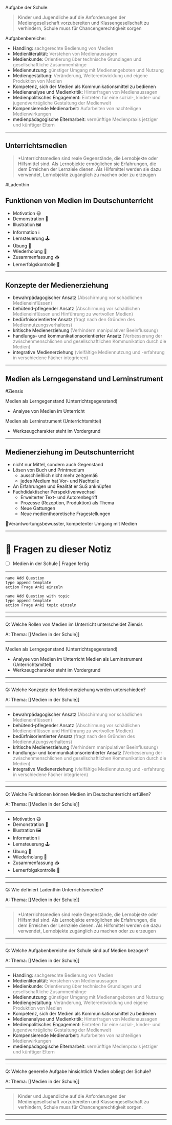 Aufgabe der Schule:

>Kinder und Jugendliche auf die Anforderungen der Mediengesellschaft vorzubereiten und Klassengesellschaft zu verhindern, Schule muss für Chancengerechtigkeit sorgen

Aufgabenbereiche:

- Handling: <span style="color:#878787">sachgerechte Bedienung von Medien</span>
- Medienliteralität: <span style="color:#878787">Verstehen von Medienaussagen</span>
- Medienkunde: <span style="color:#878787">Orientierung über technische Grundlagen und gesellschaftliche Zusammenhänge</span>
- Mediennutzung: <span style="color:#878787">günstiger Umgang mit Medienangeboten und Nutzung</span>
- Mediengestaltung: <span style="color:#878787">Veränderung, Weiterentwicklung und eigene Produktion von Medien</span>
- Kompetenz, sich der Medien als Kommunikationsmittel zu bedienen
- Medienanalyse und Medienkritik: <span style="color:#878787">Hinterfragen von Medienaussagen</span>
- Medienpolitisches Engagement: <span style="color:#878787">Eintreten für eine sozial-, kinder- und jugendverträgliche Gestaltung der Medienwelt</span>
- Kompensierende Medienarbeit: <span style="color:#878787">Aufarbeiten von nachteiligen Medienwirkungen</span>
- medienpädagogische Elternarbeit: <span style="color:#878787">vernünftige Medienpraxis jetziger und künftiger Eltern</span>

---
## Unterrichtsmedien

>*Unterrichtsmedien sind reale Gegenstände, die Lernobjekte oder Hilfsmittel sind. Als Lernobjekte ermöglichen sie Erfahrungen, die dem Erreichen der Lernziele dienen. Als Hilfsmittel werden sie dazu verwendet, Lernobjekte zugänglich zu machen oder zu erzeugen 

#Ladenthin

## Funktionen von Medien im Deutschunterricht

- Motivation 😃
- Demonstration 📶
- Illustration 🖼️
- Information ℹ️
- Lernsteuerung 🕹️
- Übung 🏃
- Wiederholung 🔁
- Zusammenfassung 📥
- Lernerfolgskontrolle 🏅

---

## Konzepte der Medienerziehung

- bewahrpädagogischer Ansatz <span style="color:#878787">(Abschirmung vor schädlichen Medieneinflüssen)</span>
- behütend-pflegender Ansatz <span style="color:#878787">(Abschirmung vor schädlichen Medieneinflüssen und Hinführung zu wertvollen Medien)</span>
- bedürfnisorientierter Ansatz <span style="color:#878787">(fragt nach den Gründen des Mediennutzungsverhaltens)</span>
- kritische Medienerziehung <span style="color:#878787">(Verhindern manipulativer Beeinflussung)</span>
- handlungs- und kommunikationsorientierter Ansatz <span style="color:#878787">(Verbesserung der zwischenmenschlichen und gesellschaftlichen Kommunikation durch die Medien)</span>
- integrative Medienerziehung <span style="color:#878787">(vielfältige Mediennutzung und -erfahrung in verschiedene Fächer integrieren)</span>

---

## Medien als Lerngegenstand und Lerninstrument

#Ziensis

Medien als Lerngegenstand (Unterrichtsgegenstand)
- Analyse von Medien im Unterricht

Medien als Lerninstrument (Unterrichtsmittel)
- Werkzeugcharakter steht im Vordergrund

---

## Medienerziehung im Deutschunterricht

- nicht nur Mittel, sondern auch Gegenstand
- Lösen von Buch und Printmedium 
	- ausschließlich nicht mehr zeitgemäß
	- jedes Medium hat Vor- und Nachteile
- An Erfahrungen und Realität er SuS anknüpfen
- Fachdidaktischer Perspektivenwechsel
	- Erweiterter Text- und Autorenbegriff
	- Prozesse (Rezeption, Produktion) als Thema
	- Neue Gattungen
	- Neue medientheoretische Fragestellungen

🎯Verantwortungsbewusster, kompetenter Umgang mit Medien


---

# 🔎 Fragen zu dieser Notiz

- [ ] Medien in der Schule  | Fragen fertig

---

```button
name Add Question
type append template
action Frage Anki einzeln
```
```button
name Add Question with topic
type append template
action Frage Anki topic einzeln 
```
___
---

Q: Welche Rollen von Medien im Unterricht unterscheidet Ziensis

A:  Thema: [[Medien in der Schule]] 
________
Medien als Lerngegenstand (Unterrichtsgegenstand)
- Analyse von Medien im Unterricht
Medien als Lerninstrument (Unterrichtsmittel)
- Werkzeugcharakter steht im Vordergrund
<!--ID: 1704481586601-->



___
---

Q: Welche Konzepte der Medienerziehung werden unterschieden?

A:  Thema: [[Medien in der Schule]] 
________
- bewahrpädagogischer Ansatz <span style="color:#878787">(Abschirmung vor schädlichen Medieneinflüssen)</span>
- behütend-pflegender Ansatz <span style="color:#878787">(Abschirmung vor schädlichen Medieneinflüssen und Hinführung zu wertvollen Medien)</span>
- bedürfnisorientierter Ansatz <span style="color:#878787">(fragt nach den Gründen des Mediennutzungsverhaltens)</span>
- kritische Medienerziehung <span style="color:#878787">(Verhindern manipulativer Beeinflussung)</span>
- handlungs- und kommunikationsorientierter Ansatz <span style="color:#878787">(Verbesserung der zwischenmenschlichen und gesellschaftlichen Kommunikation durch die Medien)</span>
- integrative Medienerziehung <span style="color:#878787">(vielfältige Mediennutzung und -erfahrung in verschiedene Fächer integrieren)</span>
<!--ID: 1704481526074-->




___
---

Q: Welche Funktionen können Medien im Deutschunterricht erfüllen?

A:  Thema: [[Medien in der Schule]] 
________
- Motivation 😃
- Demonstration 📶
- Illustration 🖼️
- Information ℹ️
- Lernsteuerung 🕹️
- Übung 🏃
- Wiederholung 🔁
- Zusammenfassung 📥
- Lernerfolgskontrolle 🏅
<!--ID: 1704481490589-->




___
---

Q: Wie definiert Ladenthin Unterrichtsmedien?

A:  Thema: [[Medien in der Schule]] 
________
>*Unterrichtsmedien sind reale Gegenstände, die Lernobjekte oder Hilfsmittel sind. Als Lernobjekte ermöglichen sie Erfahrungen, die dem Erreichen der Lernziele dienen. Als Hilfsmittel werden sie dazu verwendet, Lernobjekte zugänglich zu machen oder zu erzeugen 
<!--ID: 1704481468303-->





___
---

Q: Welche Aufgabenbereiche der Schule sind auf Medien bezogen?

A:  Thema: [[Medien in der Schule]] 
________
- Handling: <span style="color:#878787">sachgerechte Bedienung von Medien</span>
- Medienliteralität: <span style="color:#878787">Verstehen von Medienaussagen</span>
- Medienkunde: <span style="color:#878787">Orientierung über technische Grundlagen und gesellschaftliche Zusammenhänge</span>
- Mediennutzung: <span style="color:#878787">günstiger Umgang mit Medienangeboten und Nutzung</span>
- Mediengestaltung: <span style="color:#878787">Veränderung, Weiterentwicklung und eigene Produktion von Medien</span>
- Kompetenz, sich der Medien als Kommunikationsmittel zu bedienen
- Medienanalyse und Medienkritik: <span style="color:#878787">Hinterfragen von Medienaussagen</span>
- Medienpolitisches Engagement: <span style="color:#878787">Eintreten für eine sozial-, kinder- und jugendverträgliche Gestaltung der Medienwelt</span>
- Kompensierende Medienarbeit: <span style="color:#878787">Aufarbeiten von nachteiligen Medienwirkungen</span>
- medienpädagogische Elternarbeit: <span style="color:#878787">vernünftige Medienpraxis jetziger und künftiger Eltern</span>
<!--ID: 1704481445275-->



___
---

Q: Welche generelle Aufgabe hinsichtlich Medien obliegt der Schule?

A:  Thema: [[Medien in der Schule]] 
________
>Kinder und Jugendliche auf die Anforderungen der Mediengesellschaft vorzubereiten und Klassengesellschaft zu verhindern, Schule muss für Chancengerechtigkeit sorgen.
<!--ID: 1704481418529-->




___
---






